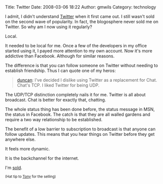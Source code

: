 Title: Twitter
Date: 2008-03-06 18:22
Author: gmwils
Category: technology

I admit, I didn't understand [Twitter][] when it first came out. I still
wasn't sold on the second wave of popularity. In fact, the blogosphere
never sold me on Twitter. So why am I now using it regularly?

Local.

It needed to be local for me. Once a few of the developers in my office
started using it, I payed more attention to my own account. Now it's
more addictive than Facebook. Although for similar reasons.

The difference is that you can follow someone on Twitter without needing
to establish friendship. Thus I can quote one of my heros:

> [duncan][]: I've decided I dislike using Twitter as a replacement for
> Chat. Chat's TCP. I liked Twitter for being UDP.

The UDP/TCP distinction completely nails it for me. Twitter is all about
broadcast. Chat is better for exactly that, chatting.

The whole status thing has been done before, the status message in MSN,
the status in Facebook. The catch is that they are all walled gardens
and require a two way relationship to be established.

The benefit of a low barrier to subscription to broadcast is that anyone
can follow updates. This means that you hear things on Twitter before
they get anywhere else.

It feels more dynamic.

It is the backchannel for the internet.

I'm [sold][].

<small>(Hat tip to [Tony][] for the selling)</small>

  [Twitter]: http://twitter.com/
  [duncan]: http://duncandavidson.com/
  [sold]: http://twitter.com/gmwils
  [Tony]: http://twitter.com/tgeros

